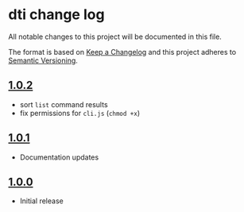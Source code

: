 # dti change log

All notable changes to this project will be documented in this file.

The format is based on [Keep a Changelog](http://keepachangelog.com/) and this project adheres to [Semantic Versioning](http://semver.org/).

## [1.0.2](https://github.com/hypermodules/dti/releases/v1.0.2)

- sort `list` command results
- fix permissions for `cli.js` (`chmod +x`)

## [1.0.1](https://github.com/hypermodules/dti/releases/v1.0.1)

- Documentation updates

## [1.0.0](https://github.com/hypermodules/dti/releases/v1.0.0)

- Initial release
